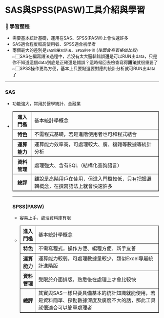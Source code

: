 # SAS與SPSS(PASW)工具介紹與學習

### 🔭 學習歷程
- 需要基本統計基礎，運用在SAS、SPSS(PASW)上會快速許多
- SAS適合程度較高使用者、SPSS適合初學者
- 兩個最大的差別是`SAS需要寫語法`、`SPSS則不需` (_後面會有表格做比較_) <br>
  👉🏻SAS在編寫語法過程中，若沒有太大邏輯錯誤還是可以RUN出data，只是你不知道這個data到底是正確還是錯誤？這時候回去檢查寫得**語法**就很重要了 <br>
  👉🏻SPSS操作更為方便，基本上只要點選要對應的統計分析就可RUN出data了
---
### SAS
- 功能強大，常用於醫學統計、金融業
- <table border="1">
  <tr>
    <th>進入門檻</th>
    <td>基本統計學概念</td>
  </tr>
  <tr>
    <th>特色</th>
    <td>不需程式基礎，若是進階使用者也可和程式結合</td>
  </tr>
  <tr>
    <th>運算能力</th>
    <td>運算能力效率高，可處理較大、廣、複雜等數據等統計分析</td>
  </tr>
   <tr>
    <th>資料管理</th>
    <td>處理強大、含有SQL（結構化查詢語言）</td>
  </tr>
   <tr>
    <th>總評</th>
    <td>雖說是高階用戶在使用，但進入門檻較低，只有把握邏輯概念，在撰寫語法上就會快速許多</td>
  </tr>
</table>

---
### SPSS(PASW)
- 容易上手，處理資料庫有限
-  <table border="1">
  <tr>
    <th>進入門檻</th>
    <td>基本統計學概念</td>
  </tr>
  <tr>
    <th>特色</th>
    <td>不需寫程式，操作方便、編程方便、新手友善</td>
  </tr>
  <tr>
    <th>運算能力</th>
    <td>運算能力較弱，可處理數據量較少，類似Excel專屬統計進階版</td>
  </tr>
  <tr>
    <th>資料管理</th>
    <td>受限於介面排版，熟悉後在處理上才會比較快</td>
  </tr>
  <tr>
    <th>總評</th>
    <td>其實與SAS一樣只要具備基本的統計知識就能使用，若是資料簡單、探勘數據深度及廣度不大的話，那此工具就很適合可以簡單處理者</td>
  </tr>
</table>

